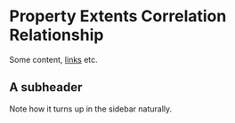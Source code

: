 # Property Extents Correlation Relationship

 
Some content, [links](https://google.com) etc.

## A subheader

Note how it turns up in the sidebar naturally.
